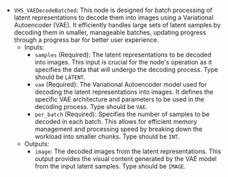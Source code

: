 - `VHS_VAEDecodeBatched`: This node is designed for batch processing of latent representations to decode them into images using a Variational Autoencoder (VAE). It efficiently handles large sets of latent samples by decoding them in smaller, manageable batches, updating progress through a progress bar for better user experience.
    - Inputs:
        - `samples` (Required): The latent representations to be decoded into images. This input is crucial for the node's operation as it specifies the data that will undergo the decoding process. Type should be `LATENT`.
        - `vae` (Required): The Variational Autoencoder model used for decoding the latent representations into images. It defines the specific VAE architecture and parameters to be used in the decoding process. Type should be `VAE`.
        - `per_batch` (Required): Specifies the number of samples to be decoded in each batch. This allows for efficient memory management and processing speed by breaking down the workload into smaller chunks. Type should be `INT`.
    - Outputs:
        - `image`: The decoded images from the latent representations. This output provides the visual content generated by the VAE model from the input latent samples. Type should be `IMAGE`.
